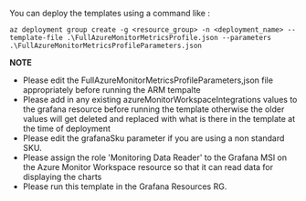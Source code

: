 You can deploy the templates using a command like :

```az deployment group create -g <resource_group> -n <deployment_name> --template-file .\FullAzureMonitorMetricsProfile.json --parameters .\FullAzureMonitorMetricsProfileParameters.json```

**NOTE**

- Please edit the FullAzureMonitorMetricsProfileParameters,json file appropriately before running the ARM tempalte
- Please add in any existing azureMonitorWorkspaceIntegrations values to the grafana resource before running the template otherwise the older values will get deleted and replaced with what is there in the template at the time of deployment
- Please edit the grafanaSku parameter if you are using a non standard SKU.
- Please assign the role 'Monitoring Data Reader' to the Grafana MSI on the Azure Monitor Workspace resource so that it can read data for displaying the charts
- Please run this template in the Grafana Resources RG.
